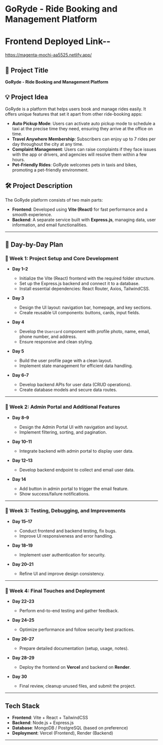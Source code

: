 # GoRyde - Ride Booking and Management Platform 
# Frontend Deployed Link--
  https://magenta-mochi-aa5525.netlify.app/

## 🚀 Project Title
**GoRyde - Ride Booking and Management Platform**

## 💡 Project Idea
GoRyde is a platform that helps users book and manage rides easily. It offers unique features that set it apart from other ride-booking apps:

- **Auto Pickup Mode**: Users can activate auto pickup mode to schedule a taxi at the precise time they need, ensuring they arrive at the office on time.
- **Travel Anywhere Membership**: Subscribers can enjoy up to 7 rides per day throughout the city at any time.
- **Complaint Management**: Users can raise complaints if they face issues with the app or drivers, and agencies will resolve them within a few hours.
- **Pet-Friendly Rides**: GoRyde welcomes pets in taxis and bikes, promoting a pet-friendly environment.

## 🛠 Project Description
The GoRyde platform consists of two main parts:

- **Frontend**: Developed using **Vite (React)** for fast performance and a smooth experience.
- **Backend**: A separate service built with **Express.js**, managing data, user information, and email functionalities.

---

## 📅 Day-by-Day Plan

### 📌 Week 1: Project Setup and Core Development

- **Day 1–2**
  - Initialize the Vite (React) frontend with the required folder structure.
  - Set up the Express.js backend and connect it to a database.
  - Install essential dependencies: React Router, Axios, TailwindCSS.

- **Day 3**
  - Design the UI layout: navigation bar, homepage, and key sections.
  - Create reusable UI components: buttons, cards, input fields.

- **Day 4**
  - Develop the `Usercard` component with profile photo, name, email, phone number, and address.
  - Ensure responsive and clean styling.

- **Day 5**
  - Build the user profile page with a clean layout.
  - Implement state management for efficient data handling.

- **Day 6–7**
  - Develop backend APIs for user data (CRUD operations).
  - Create database models and secure data routes.

---

### 📌 Week 2: Admin Portal and Additional Features

- **Day 8–9**
  - Design the Admin Portal UI with navigation and layout.
  - Implement filtering, sorting, and pagination.

- **Day 10–11**
  - Integrate backend with admin portal to display user data.

- **Day 12–13**
  - Develop backend endpoint to collect and email user data.

- **Day 14**
  - Add button in admin portal to trigger the email feature.
  - Show success/failure notifications.

---

### 📌 Week 3: Testing, Debugging, and Improvements

- **Day 15–17**
  - Conduct frontend and backend testing, fix bugs.
  - Improve UI responsiveness and error handling.

- **Day 18–19**
  - Implement user authentication for security.

- **Day 20–21**
  - Refine UI and improve design consistency.

---

### 📌 Week 4: Final Touches and Deployment

- **Day 22–23**
  - Perform end-to-end testing and gather feedback.

- **Day 24–25**
  - Optimize performance and follow security best practices.

- **Day 26–27**
  - Prepare detailed documentation (setup, usage, notes).

- **Day 28–29**
  - Deploy the frontend on **Vercel** and backend on **Render**.

- **Day 30**
  - Final review, cleanup unused files, and submit the project.

---

## Tech Stack
- **Frontend**: Vite + React + TailwindCSS
- **Backend**: Node.js + Express.js
- **Database**: MongoDB / PostgreSQL (based on preference)
- **Deployment**: Vercel (Frontend), Render (Backend)

---
